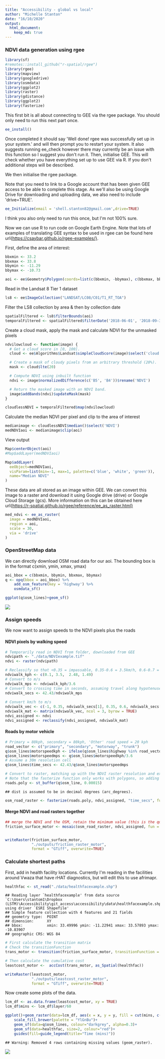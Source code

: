 ```yaml
---
title: "Accessibility - global vs local"
author: "Michelle Stanton"
date: "16/10/2020"
output: 
  html_document:
    keep_md: true
---
```





### NDVI data generation using rgee




```r
library(sf)
#remotes::install_github("r-spatial/rgee")
library(rgee)
library(mapview)
library(googledrive)
library(osmdata)
library(ggplot2)
library(raster)
library(gdistance)
library(ggplot2)
library(fasterize)
```

This first bit is all about connecting to GEE via the rgee package. You should only need to run this next part once. 

```r
ee_install()
```

Once completed it should say 'Well done! rgee was successfully set up in your system.' and will then prompt you to restart your system. It also suggests running ee_check however there may currently be an issue with this function so I suggest you don't run it.
Then, initialise GEE. This will check whether you have everything set up to use GEE via R. If you don't additional steps will be described.

We then initialise the rgee package. 

Note that you need to link to a Google account that has been given GEE access to be able to complete this stage. As we'll also be using Google Drive for downloading and uploading data, we also need to include 'drive=TRUE'. 




```r
ee_Initialize(email = 'shell.stanton82@gmail.com',drive=TRUE)
```

I think you also only need to run this once, but I'm not 100% sure.

Now we can use R to run code on Google Earth Engine. Note that lots of examples of translating GEE syntax to be used in rgee can be found here url{https://csaybar.github.io/rgee-examples/}.

First, define the area of interest:


```r
bbxmin <- 33.2
bbxmax <- 33.8
bbymin <- -11.29
bbymax <- -10.73
```


```r
aoi <- ee$Geometry$Polygon(coords=list(c(bbxmin, -bbymax), c(bbxmax, bbymax), c(bbxmax, bbymin), c(bbxmin, -bbymin)))
```

Read in the Landsat 8 Tier 1 dataset

```r
ls8 <- ee$ImageCollection("LANDSAT/LC08/C01/T1_RT_TOA")
```

Filter the LS8 collection by area & then by collection date


```r
spatialFiltered <- ls8$filterBounds(aoi)
temporalFiltered <- spatialFiltered$filterDate('2018-06-01', '2018-09-30')
```

Create a cloud mask, apply the mask and calculate NDVI for the unmasked pixels

```r
ndvilowcloud <- function(image) {
  # Get a cloud score in [0, 100].
  cloud <- ee$Algorithms$Landsat$simpleCloudScore(image)$select('cloud')

  # Create a mask of cloudy pixels from an arbitrary threshold (20%).
  mask <- cloud$lte(20)

  # Compute NDVI using inbuilt function
  ndvi <- image$normalizedDifference(c('B5', 'B4'))$rename('NDVI')

  # Return the masked image with an NDVI band.
  image$addBands(ndvi)$updateMask(mask)
}

cloudlessNDVI = temporalFiltered$map(ndvilowcloud)
```

Calculate the median NDVI per pixel and clip to the area of interest

```r
medianimage <- cloudlessNDVI$median()$select('NDVI')
medNDVIaoi <- medianimage$clip(aoi)
```

View output

```r
Map$centerObject(aoi)
#Map$addLayer(medNDVIaoi)

Map$addLayer(
  eeObject=medNDVIaoi,
  visParam=list(min=-1, max=1, palette=c('blue', 'white', 'green')),
  name="Median NDVI"
)
```

These data are all stored as an image within GEE. We can convert this image to a raster and download it using Google drive (drive) or Google Cloud Storage (gcs). More information on this can be obtained here url{https://r-spatial.github.io/rgee/reference/ee_as_raster.html} 


```r
med_ndvi <- ee_as_raster(
  image = medNDVIaoi,
  region = aoi,
  scale = 30,
  via = 'drive'
)
```

### OpenStreetMap data


We can directly download OSM road data for our aoi. The bounding box is in the format c(xmin, ymin, xmax, ymax)


```r
aoi_bbox = c(bbxmin, bbymin, bbxmax, bbymax)
q <- opq(bbox = aoi_bbox) %>%
    add_osm_feature(key = 'highway') %>%
    osmdata_sf()

ggplot(q$osm_lines)+geom_sf()
```

![](access_global_local_files/figure-html/osmdownload-1.png)<!-- -->

### Assign speeds
We now want to assign speeds to the NDVI pixels plus the roads

#### NDVI pixels by walking speed


```r
# Temporarily read in NDVI from folder, downloaded from GEE
ndvipath <- "./data/NDVIexample.tif"
ndvi <- raster(ndvipath)

# Reclassify so that <0.35 = impassable, 0.35-0.6 = 3.5km/h, 0.6-0.7 = 2.48km/h and > 0.7 = 1.49km/h 
ndviwalk_kph <- c(0.1, 3.5,  2.48, 1.49)
# Convert to m/s
ndviwalk_mps <- ndviwalk_kph/3.6
# Convert to crossing time in seconds, assuming travel along hypotenuse and pixel size is 30m
ndviwalk_secs <- 42.43/ndviwalk_mps
  
# Convert km/h to m/s
ndviwalk_vec <- c(-1, 0.35, ndviwalk_secs[1], 0.35, 0.6, ndviwalk_secs[2], 0.6, 0.7, ndviwalk_secs[3], 0.7, 1, ndviwalk_secs[4])
ndviwalk_mat <- matrix(ndviwalk_vec, ncol = 3, byrow = TRUE)
ndvi_assigned <- ndvi
ndvi_assigned <- reclassify(ndvi_assigned, ndviwalk_mat)
```

#### Roads by motor vehicle


```r
# Primary = 80kph, secondary = 80kph, 'Other' road speed = 20 kph
road_vector <- c("primary", "secondary", "motorway", "trunk")
q$osm_lines$motorspeedkph <- ifelse(q$osm_lines$highway %in% road_vector, 80, 20)
q$osm_lines$motorspeedmps <- q$osm_lines$motorspeedkph/3.6
# Assume a 30m resolution cell
q$osm_lines$time_secs <- 42.43/q$osm_lines$motorspeedmps

# Convert to raster, matching up with the NDVI raster resolution and extent
# Note that the fasterize function only works with polygons, so adding a buffer to the roads of ~30m
roads.poly <- st_buffer(q$osm_line, 0.00015)
```

```
## dist is assumed to be in decimal degrees (arc_degrees).
```

```r
osm_road_raster <- fasterize(roads.poly, ndvi_assigned, "time_secs", fun = 'min')
```

#### Merge NDVI and road rasters together


```r
## merge the NDVI and the OSM, retain the minimum value (this is the quickest cell crossing time)
friction_surface_motor <- mosaic(osm_road_raster, ndvi_assigned, fun = min, tolerance = 1)


writeRaster(friction_surface_motor,
            "./outputs/friction_raster_motor",
            format = "GTiff", overwrite=TRUE)
```

### Calculate shortest paths

First, add in health facility locations. Currently I'm reading in the facilities around Vwaza that have rHAT diagnostics, but will edit this to use afrimapr.


```r
healthfac <- st_read("./data/healthfacexample.shp")
```

```
## Reading layer `healthfacexample' from data source `C:\Users\stantom1\Dropbox (LSTM)\Accessibility\git_access\accessibility\data\healthfacexample.shp' using driver `ESRI Shapefile'
## Simple feature collection with 4 features and 21 fields
## geometry type:  POINT
## dimension:      XY
## bbox:           xmin: 33.49996 ymin: -11.22941 xmax: 33.57893 ymax: -10.83907
## geographic CRS: WGS 84
```


```r
# First calculate the transition matrix
# Check the transitionFunction
trans_motor <- transition(friction_surface_motor, transitionFunction = function(x){1/mean(x)}, directions=8)

# Then calculate the cumulative cost
leastcost_motor <-  accCost(trans_motor, as_Spatial(healthfac))

writeRaster(leastcost_motor,
            "./outputs/leastcost_raster_motor",
            format = "GTiff", overwrite=TRUE)
```
Now create some plots of the data.


```r
lcm_df <- as.data.frame(leastcost_motor, xy = TRUE)
lcm_df$mins <- lcm_df$layer/60

ggplot()+geom_raster(data=lcm_df, aes(x = x, y = y, fill = cut(mins, c(0,30,60,120,180,240,300,max(mins)))))+
    scale_fill_brewer(palette = "YlGnBu")+
    geom_sf(data=q$osm_lines, colour="darkgrey", alpha=0.3)+
    geom_sf(data=healthfac, size=2, colour="red")+
    guides(fill=guide_legend(title="Time (mins)"))
```

```
## Warning: Removed 4 rows containing missing values (geom_raster).
```

![](access_global_local_files/figure-html/unnamed-chunk-13-1.png)<!-- -->
